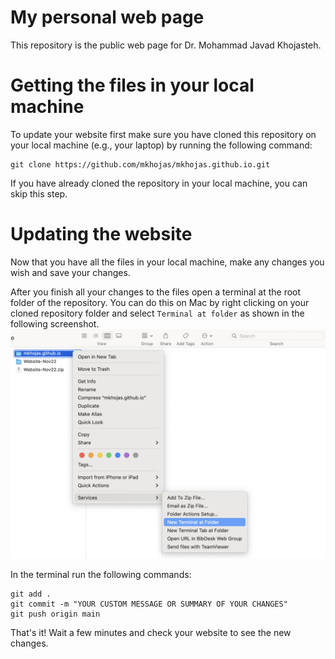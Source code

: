 # My personal web page
This repository is the public web page for Dr. Mohammad Javad Khojasteh. 

# Getting the files in your local machine

To update your website first make sure you have cloned this repository on your local machine (e.g., your laptop) by running the following command: 

```
git clone https://github.com/mkhojas/mkhojas.github.io.git
``` 

If you have already cloned the repository in your local machine, you can skip this step. 

# Updating the website 

Now that you have all the files in your local machine, make any changes you wish and save your changes. 

After you finish all your changes to the files open a terminal at the root folder of the repository. You can do this on Mac by right clicking on your cloned repository folder and select `Terminal at folder` as shown in the following screenshot. 
<img src="img/other/terminal_at_folder.png" width="800px" />

In the terminal run the following commands: 
```
git add .
git commit -m "YOUR CUSTOM MESSAGE OR SUMMARY OF YOUR CHANGES"
git push origin main 
``` 

That's it! Wait a few minutes and check your website to see the new changes. 
